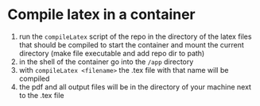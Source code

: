 # Compile latex in a container

1. run the `compileLatex` script of the repo in the directory of the latex files that should be compiled to start the container and mount the current directory (make file executable and add repo dir to path)
2. in the shell of the container go into the `/app` directory
3. with `compileLatex <filename>` the .tex file with that name will be compiled
4. the pdf and all output files will be in the directory of your machine next to the .tex file

